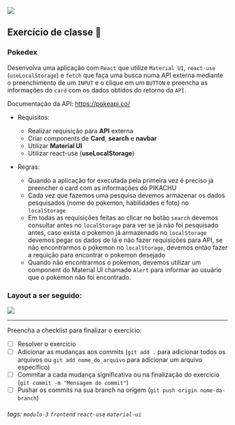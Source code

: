 ![](https://i.imgur.com/xG74tOh.png)

## Exercício de classe 🏫

### Pokedex

Desenvolva uma aplicação com `React` que utilize `Material UI`, `react-use` (`useLocalStorage`) e `fetch` que faça uma busca numa API externa mediante o preenchimento de um `INPUT` e o clique em um `BUTTON` e preencha as informações do `card` com os dados obtidos do retorno da `API`.

Documentação da API: https://pokeapi.co/

- Requisitos:
    - Realizar requisição para **API** externa
    - Criar components de **Card**, **search** e **navbar**
    - Utilizar **Material UI**
    - Utilizar react-use (**useLocalStorage**)
    
- Regras:
    - Quando a aplicação for executada pela primeira vez é preciso já preencher o card com as informações do PIKACHU 
    - Cada vez que fazemos uma pesquisa devemos armazenar os dados pesquisados (nome do pokemon, habilidades e foto) no `localStorage`
    - Em todas as requisições feitas ao clicar no botão `search` devemos consultar antes no `localStorage` para ver se já não foi pesquisado antes, caso exista o pokemon já armazenado no `localStorage` devemos pegar os dados de lá e não fazer requisições para API, se não encontrarmos o pokemon no `localStorage`, devemos então fazer a requição para encontrar o pokemon desejado
    - Quando não encontrarmos o pokemon, devemos utilizar um component do Material UI chamado `Alert` para informar ao usuário que o pokemon não foi encontrado.

### Layout a ser seguido:

![](https://i.imgur.com/QmJty2O.png)

---

Preencha a checklist para finalizar o exercício:

- [ ] Resolver o exercício
- [ ] Adicionar as mudanças aos commits (`git add .` para adicionar todos os arquivos ou `git add nome_do_arquivo` para adicionar um arquivo específico)
- [ ] Commitar a cada mudança significativa ou na finalização do exercício (`git commit -m "Mensagem do commit"`)
- [ ] Pushar os commits na sua branch na origem (`git push origin nome-da-branch`)

###### tags: `modulo-3` `frontend` `react-use` `material-ui`
